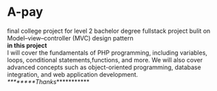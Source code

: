 # A-pay
final college project for level 2 bachelor degree
fullstack project bulit on Model–view–controller (MVC)  design pattern</br>
**in this project** </br>
I will cover the fundamentals of PHP programming, including variables, loops, conditional statements,functions, and more.
We will also cover advanced concepts such as object-oriented programming, database integration, and web application development. 
</br>
*\*\*\*\*\*\*\*\*Thanks*\*\*\*\*\*\*\*\*\*\**
